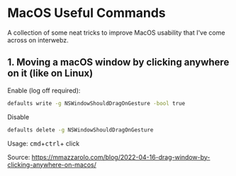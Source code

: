 # MacOS Useful Commands
A collection of some neat tricks to improve MacOS usability that I've come across on interwebz.

## 1. Moving a macOS window by clicking anywhere on it (like on Linux)

Enable (log off required): 
```bash
defaults write -g NSWindowShouldDragOnGesture -bool true   
```

Disable
```bash
defaults delete -g NSWindowShouldDragOnGesture  
```

Usage: <kbd>cmd</kbd>+<kbd>ctrl</kbd>+ click

Source: https://mmazzarolo.com/blog/2022-04-16-drag-window-by-clicking-anywhere-on-macos/
